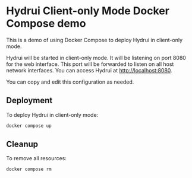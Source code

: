 # Hydrui Client-only Mode Docker Compose demo

This is a demo of using Docker Compose to deploy Hydrui in client-only mode.

Hydrui will be started in client-only mode. It will be listening on port 8080 for the web interface. This port will be forwarded to listen on all host network interfaces. You can access Hydrui at <http://localhost:8080>.

You can copy and edit this configuration as needed.

## Deployment

To deploy Hydrui in client-only mode:

```bash
docker compose up
```

## Cleanup

To remove all resources:

```bash
docker compose rm
```

